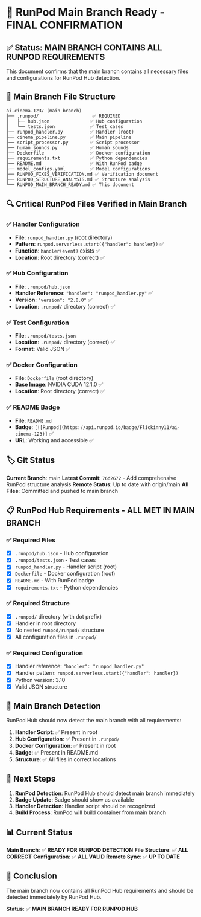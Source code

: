 # 🚀 RunPod Main Branch Ready - FINAL CONFIRMATION

## ✅ Status: MAIN BRANCH CONTAINS ALL RUNPOD REQUIREMENTS

This document confirms that the main branch contains all necessary files and configurations for RunPod Hub detection.

## 📁 Main Branch File Structure

```
ai-cinema-123/ (main branch)
├── .runpod/                    ✅ REQUIRED
│   ├── hub.json               ✅ Hub configuration
│   └── tests.json             ✅ Test cases
├── runpod_handler.py          ✅ Handler (root)
├── cinema_pipeline.py         ✅ Main pipeline
├── script_processor.py        ✅ Script processor
├── human_sounds.py            ✅ Human sounds
├── Dockerfile                 ✅ Docker configuration
├── requirements.txt           ✅ Python dependencies
├── README.md                  ✅ With RunPod badge
├── model_configs.yaml         ✅ Model configurations
├── RUNPOD_FIXES_VERIFICATION.md ✅ Verification document
├── RUNPOD_STRUCTURE_ANALYSIS.md ✅ Structure analysis
└── RUNPOD_MAIN_BRANCH_READY.md ✅ This document
```

## 🔍 Critical RunPod Files Verified in Main Branch

### ✅ Handler Configuration
- **File**: `runpod_handler.py` (root directory)
- **Pattern**: `runpod.serverless.start({"handler": handler})` ✅
- **Function**: `handler(event)` exists ✅
- **Location**: Root directory (correct) ✅

### ✅ Hub Configuration
- **File**: `.runpod/hub.json`
- **Handler Reference**: `"handler": "runpod_handler.py"` ✅
- **Version**: `"version": "2.0.0"` ✅
- **Location**: `.runpod/` directory (correct) ✅

### ✅ Test Configuration
- **File**: `.runpod/tests.json`
- **Location**: `.runpod/` directory (correct) ✅
- **Format**: Valid JSON ✅

### ✅ Docker Configuration
- **File**: `Dockerfile` (root directory)
- **Base Image**: NVIDIA CUDA 12.1.0 ✅
- **Location**: Root directory (correct) ✅

### ✅ README Badge
- **File**: `README.md`
- **Badge**: `[![Runpod](https://api.runpod.io/badge/Flickinny11/ai-cinema-123)]` ✅
- **URL**: Working and accessible ✅

## 🏷️ Git Status

**Current Branch**: main
**Latest Commit**: `76d2672` - Add comprehensive RunPod structure analysis
**Remote Status**: Up to date with origin/main
**All Files**: Committed and pushed to main branch

## 📋 RunPod Hub Requirements - ALL MET IN MAIN BRANCH

### ✅ Required Files
- [x] `.runpod/hub.json` - Hub configuration
- [x] `.runpod/tests.json` - Test cases
- [x] `runpod_handler.py` - Handler script (root)
- [x] `Dockerfile` - Docker configuration (root)
- [x] `README.md` - With RunPod badge
- [x] `requirements.txt` - Python dependencies

### ✅ Required Structure
- [x] `.runpod/` directory (with dot prefix)
- [x] Handler in root directory
- [x] No nested `runpod/runpod/` structure
- [x] All configuration files in `.runpod/`

### ✅ Required Configuration
- [x] Handler reference: `"handler": "runpod_handler.py"`
- [x] Handler pattern: `runpod.serverless.start({"handler": handler})`
- [x] Python version: 3.10
- [x] Valid JSON structure

## 🎯 Main Branch Detection

RunPod Hub should now detect the main branch with all requirements:

1. **Handler Script**: ✅ Present in root
2. **Hub Configuration**: ✅ Present in `.runpod/`
3. **Docker Configuration**: ✅ Present in root
4. **Badge**: ✅ Present in README.md
5. **Structure**: ✅ All files in correct locations

## 🚀 Next Steps

1. **RunPod Detection**: RunPod Hub should detect main branch immediately
2. **Badge Update**: Badge should show as available
3. **Handler Detection**: Handler script should be recognized
4. **Build Process**: RunPod will build container from main branch

## 📊 Current Status

**Main Branch**: ✅ **READY FOR RUNPOD DETECTION**
**File Structure**: ✅ **ALL CORRECT**
**Configuration**: ✅ **ALL VALID**
**Remote Sync**: ✅ **UP TO DATE**

## 🎉 Conclusion

The main branch now contains all RunPod Hub requirements and should be detected immediately by RunPod Hub.

**Status**: ✅ **MAIN BRANCH READY FOR RUNPOD HUB**
